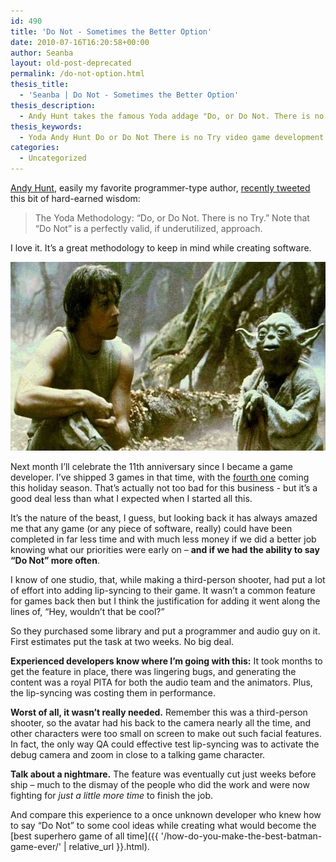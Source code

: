 ```yaml
---
id: 490
title: 'Do Not - Sometimes the Better Option'
date: 2010-07-16T16:20:58+00:00
author: Seanba
layout: old-post-deprecated
permalink: /do-not-option.html
thesis_title:
  - 'Seanba | Do Not - Sometimes the Better Option'
thesis_description:
  - Andy Hunt takes the famous Yoda addage "Do, or Do Not. There is no Try" and reminds us that sometimes "Do Not" is the better option.
thesis_keywords:
  - Yoda Andy Hunt Do or Do Not There is no Try video game development
categories:
  - Uncategorized
---
```

[Andy Hunt](http://blog.toolshed.com/), easily my favorite programmer-type author, [recently tweeted](http://twitter.com/PragmaticAndy/status/18693589763) this bit of hard-earned wisdom:

> The Yoda Methodology: &#8220;Do, or Do Not. There is no Try.&#8221; Note that &#8220;Do Not&#8221; is a perfectly valid, if underutilized, approach.

I love it. It’s a great methodology to keep in mind while creating software.

<img title="&quot;Do Not&quot; can be the better option" src="/assets/wp-content/uploads/2010/07/yodadoordonot.jpg" alt="Yoda: Do or Do Not - There is no try." width="595" height="302" />

Next month I’ll celebrate the 11th anniversary since I became a game developer. I’ve shipped 3 games in that time, with the [fourth one](http://en.wikipedia.org/wiki/Epic_Mickey) coming this holiday season. That’s actually not too bad for this business - but it’s a good deal less than what I expected when I started all this.

It’s the nature of the beast, I guess, but looking back it has always amazed me that any game (or any piece of software, really) could have been completed in far less time and with much less money if we did a better job knowing what our priorities were early on – **and if we had the ability to say “Do Not” more often**.

I know of one studio, that, while making a third-person shooter, had put a lot of effort into adding lip-syncing to their game. It wasn’t a common feature for games back then but I think the justification for adding it went along the lines of, “Hey, wouldn’t that be cool?”

So they purchased some library and put a programmer and audio guy on it. First estimates put the task at two weeks. No big deal.

**Experienced developers know where I’m going with this:** It took months to get the feature in place, there was lingering bugs, and generating the content was a royal PITA for both the audio team and the animators. Plus, the lip-syncing was costing them in performance.

**Worst of all, it wasn’t really needed.** Remember this was a third-person shooter, so the avatar had his back to the camera nearly all the time, and other characters were too small on screen to make out such facial features. In fact, the only way QA could effective test lip-syncing was to activate the debug camera and zoom in close to a talking game character.

**Talk about a nightmare.** The feature was eventually cut just weeks before ship – much to the dismay of the people who did the work and were now fighting for _just a little more time_ to finish the job.

And compare this experience to a once unknown developer who knew how to say “Do Not” to some cool ideas while creating what would become the [best superhero game of all time]({{ '/how-do-you-make-the-best-batman-game-ever/' | relative_url }}.html).